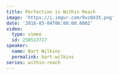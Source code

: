 ```yaml
---
title: Perfection is Within Reach
image: 'https://i.imgur.com/9vzQ43X.png'
date: '2018-03-04T06:00:00.000Z'
video:
  type: vimeo
  id: 258513717
speaker:
  name: Bart Wilkins
  permalink: bart-wilkins
series: within-reach
---
```


